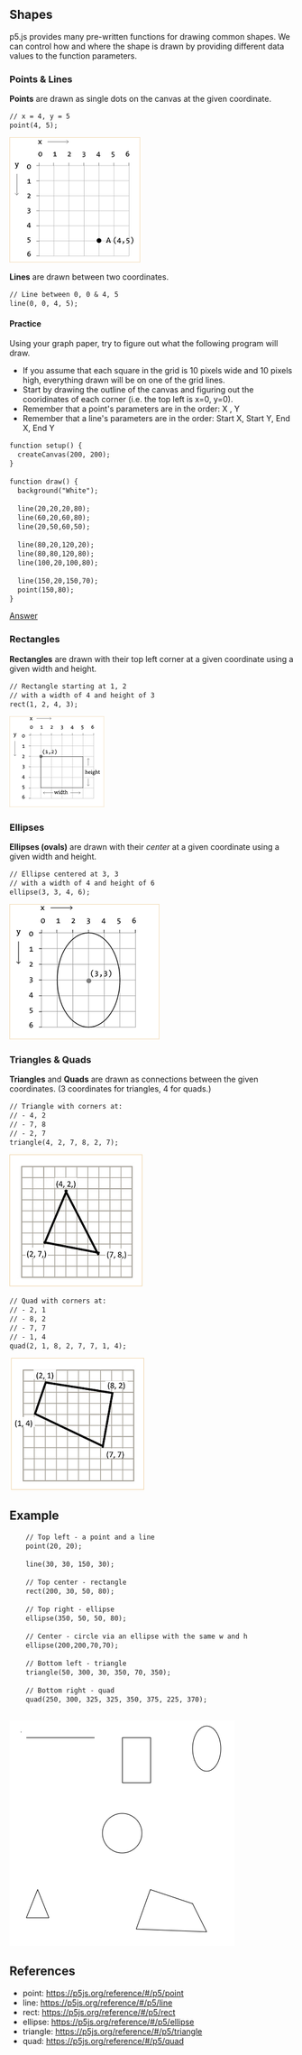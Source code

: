 ## Shapes

p5.js provides many pre-written functions for drawing common shapes. We can control how and where the shape is drawn by providing different data values to the function parameters.

### Points & Lines

**Points** are drawn as single dots on the canvas at the given coordinate.

```
// x = 4, y = 5
point(4, 5); 
```

![Point](point.png)

**Lines** are drawn between two coordinates.

```
// Line between 0, 0 & 4, 5
line(0, 0, 4, 5); 
```

#### Practice
Using your graph paper, try to figure out what the following program will draw. 
- If you assume that each square in the grid is 10 pixels wide and 10 pixels high, everything drawn will be on one of the grid lines.
- Start by drawing the outline of the canvas and figuring out the cooridinates of each corner (i.e. the top left is x=0, y=0).
- Remember that a point's parameters are in the order: X ,  Y
- Remember that a line's parameters are in the order: Start X, Start Y, End X, End Y

```
function setup() {
  createCanvas(200, 200);
}

function draw() {
  background("White");
  
  line(20,20,20,80);
  line(60,20,60,80);
  line(20,50,60,50);
  
  line(80,20,120,20);
  line(80,80,120,80);
  line(100,20,100,80);
  
  line(150,20,150,70);
  point(150,80);
}
```

[Answer](lines_answer.jpg)

### Rectangles
**Rectangles** are drawn with their top left corner at a given coordinate using a given width and height.

```
// Rectangle starting at 1, 2
// with a width of 4 and height of 3
rect(1, 2, 4, 3);
```

![Rectangle](rect.png)

### Ellipses
**Ellipses (ovals)** are drawn with their *center* at a given coordinate using a given width and height.

```
// Ellipse centered at 3, 3
// with a width of 4 and height of 6
ellipse(3, 3, 4, 6);
```

![Ellipse](ellipse.png)


### Triangles & Quads
**Triangles** and **Quads** are drawn as connections between the given coordinates. (3 coordinates for triangles, 4 for quads.)

```
// Triangle with corners at: 
// - 4, 2
// - 7, 8
// - 2, 7
triangle(4, 2, 7, 8, 2, 7);
```
![Triangle](triangle.png)


```
// Quad with corners at: 
// - 2, 1
// - 8, 2
// - 7, 7
// - 1, 4
quad(2, 1, 8, 2, 7, 7, 1, 4);
```
![Quad](quad.png)

## Example

```
    // Top left - a point and a line
    point(20, 20);
    
    line(30, 30, 150, 30);
    
    // Top center - rectangle
    rect(200, 30, 50, 80);
    
    // Top right - ellipse
    ellipse(350, 50, 50, 80);
    
    // Center - circle via an ellipse with the same w and h
    ellipse(200,200,70,70);
    
    // Bottom left - triangle
    triangle(50, 300, 30, 350, 70, 350);
    
    // Bottom right - quad
    quad(250, 300, 325, 325, 350, 375, 225, 370);
    
```

![Shapes](shapes.png)

## References
- point: <a href="https://p5js.org/reference/#/p5/point" target="_blank">https://p5js.org/reference/#/p5/point</a>
- line: <a href="https://p5js.org/reference/#/p5/line" target="_blank">https://p5js.org/reference/#/p5/line</a>
- rect: <a href="https://p5js.org/reference/#/p5/rect" target="_blank">https://p5js.org/reference/#/p5/rect</a>
- ellipse: <a href="https://p5js.org/reference/#/p5/ellipse" target="_blank">https://p5js.org/reference/#/p5/ellipse</a>
- triangle: <a href="https://p5js.org/reference/#/p5/triangle" target="_blank">https://p5js.org/reference/#/p5/triangle</a>
- quad: <a href="https://p5js.org/reference/#/p5/quad" target="_blank">https://p5js.org/reference/#/p5/quad</a>

